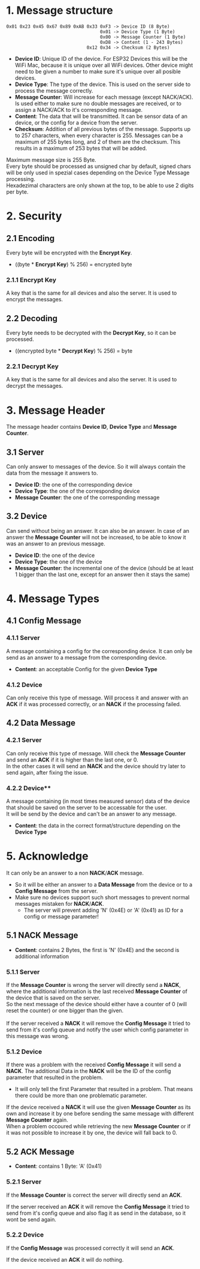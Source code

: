 # 1. Message structure
```
0x01 0x23 0x45 0x67 0x89 0xAB 0x33 0xF3 -> Device ID (8 Byte)
          	                       0x01 -> Device Type (1 Byte)
                                   0x00 -> Message Counter (1 Byte)
          	                       0xD8 -> Content (1 - 243 Bytes)
       		                  0x12 0x34 -> Checksum (2 Bytes)
```
- **Device ID**: Unique ID of the device. For ESP32 Devices this will be the WiFi Mac, because it is unique over all WiFi devices. Other device might need to be given a number to make sure it's unique over all posible devices.
- **Device Type**: The type of the device. This is used on the server side to process the message correctly.
- **Message Counter**: Will increase for each message (except NACK/ACK). Is used either to make sure no double messages are received, or to assign a NACK/ACK to it's corresponding message.
- **Content**: The data that will be transmitted. It can be sensor data of an device, or the config for a device from the server.
- **Checksum**: Addition of all previous bytes of the message. Supports up to 257 characters, when every character is 255. Messages can be a maximum of 255 bytes long, and 2 of them are the checksum. This results in a maximum of 253 bytes that will be added.

Maximum message size is 255 Byte.<br>
Every byte should be processed as unsigned char by default, signed chars will be only used in spezial cases depending on the Device Type Message processing.<br>
Hexadezimal characters are only shown at the top, to be able to use 2 digits per byte.<br>

# 2. Security
## 2.1 Encoding
Every byte will be encrypted with the **Encrypt Key**.
- ((byte * **Encrypt Key**) % 256) = encrypted byte

### 2.1.1 **Encrypt Key**
A key that is the same for all devices and also the server. It is used to encrypt the messages.

## 2.2 Decoding
Every byte needs to be decrypted with the **Decrypt Key**, so it can be processed.
- ((encrypted byte * **Decrypt Key**) % 256) = byte

### 2.2.1 **Decrypt Key**
A key that is the same for all devices and also the server. It is used to decrypt the messages.

# 3. Message Header
The message header contains **Device ID**, **Device Type** and **Message Counter**.

## 3.1 Server
Can only answer to messages of the device. So it will always contain the data from the message it answers to.
- **Device ID**: the one of the corresponding device
- **Device Type**: the one of the corresponding device
- **Message Counter**: the one of the corresponding message

## 3.2 Device
Can send without being an answer. It can also be an answer. In case of an answer the **Message Counter** will not be increased, to be able to know it was an answer to an previous message.
- **Device ID**: the one of the device
- **Device Type**: the one of the device
- **Message Counter**: the incremental one of the device (should be at least 1 bigger than the last one, except for an answer then it stays the same)

# 4. Message Types
## 4.1 Config Message
### 4.1.1 Server
A message containing a config for the corresponding device. It can only be send as an answer to a message from the corresponding device.
- **Content**: an acceptable Config for the given **Device Type**

### 4.1.2 Device
Can only receive this type of message. Will process it and answer with an **ACK** if it was processed correctly, or an **NACK** if the processing failed.

## 4.2 Data Message
### 4.2.1 Server
Can only receive this type of message. Will check the **Message Counter** and send an **ACK** if it is higher than the last one, or 0.<br>
In the other cases it will send an **NACK** and the device should try later to send again, after fixing the issue.

### 4.2.2 Device**
A message containing (in most times measured sensor) data of the device that should be saved on the server to be accessable for the user.<br>
It will be send by the device and can't be an answer to any message.
- **Content**: the data in the correct format/structure depending on the **Device Type**

# 5. Acknowledge
It can only be an answer to a non **NACK**/**ACK** message.
- So it will be either an answer to a **Data Message** from the device or to a **Config Message** from the server.
- Make sure no devices support such short messages to prevent normal messages mistaken for **NACK**/**ACK**.
  - The server will prevent adding 'N' (0x4E) or 'A' (0x41) as ID for a config or message parameter!

## 5.1 **NACK** Message
- **Content**: contains 2 Bytes, the first is 'N' (0x4E) and the second is additional information

### 5.1.1 Server
If the **Message Counter** is wrong the server will directly send a **NACK**, where the additional information is the last received **Message Counter** of the device that is saved on the server.<br>
So the next message of the device should either have a counter of 0 (will reset the counter) or one bigger than the given.<br>
<br>
If the server received a **NACK** it will remove the **Config Message** it tried to send from it's config queue and notify the user which config parameter in this message was wrong.

### 5.1.2 Device
If there was a problem with the received **Config Message** it will send a **NACK**. The additional Data in the **NACK** will be the ID of the config parameter that resulted in the problem.
- It will only tell the first Parameter that resulted in a problem. That means there could be more than one problematic parameter.

If the device received a **NACK** it will use the given **Message Counter** as its own and increase it by one before sending the same message with different **Message Counter** again.<br>
When a problem occoured while retrieving the new **Message Counter** or if it was not possible to increase it by one, the device will fall back to 0.

## 5.2 ACK Message
- **Content**: contains 1 Byte: 'A' (0x41)

### 5.2.1 Server
If the **Message Counter** is correct the server will directly send an **ACK**.

If the server received an **ACK** it will remove the **Config Message** it tried to send from it's config queue and also flag it as send in the database, so it wont be send again.

### 5.2.2 Device
If the **Config Message** was processed correctly it will send an **ACK**.

If the device received an **ACK** it will do nothing.
